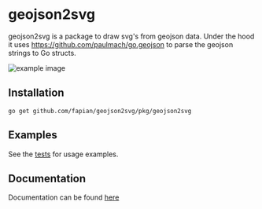 # geojson2svg
geojson2svg is a package to draw svg's from geojson data. Under the hood it uses https://github.com/paulmach/go.geojson to parse the geojson strings to Go structs.

<img src="https://raw.githubusercontent.com/fapian/geojson2svg/master/test/example.svg?sanitize=true" alt="example image">

## Installation

    go get github.com/fapian/geojson2svg/pkg/geojson2svg

## Examples
See the [tests](pkg/geojson2svg/geojson2svg_test.go) for usage examples.

## Documentation
Documentation can be found [here](https://godoc.org/github.com/fapian/geojson2svg/pkg/geojson2svg)
